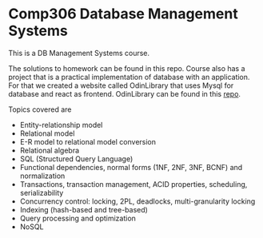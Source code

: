 # Comp306 Database Management Systems
This is a DB Management Systems course.

The solutions to homework can be found in this repo.
Course also has a project that is a practical implementation of database with an application. For that we created a website called OdinLibrary that uses Mysql for database and react as frontend. OdinLibrary can be found in this [repo](https://github.com/iremddemir/odinlibrary).

Topics covered are 
* Entity-relationship model
* Relational model
* E-R model to relational model conversion
* Relational algebra
* SQL (Structured Query Language)
* Functional dependencies, normal forms (1NF, 2NF, 3NF, BCNF) and normalization
* Transactions, transaction management, ACID properties, scheduling, serializability
* Concurrency control: locking, 2PL, deadlocks, multi-granularity locking
* Indexing (hash-based and tree-based)
* Query processing and optimization
* NoSQL
